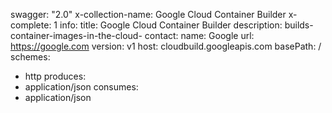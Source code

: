 swagger: "2.0"
x-collection-name: Google Cloud Container Builder
x-complete: 1
info:
  title: Google Cloud Container Builder
  description: builds-container-images-in-the-cloud-
  contact:
    name: Google
    url: https://google.com
  version: v1
host: cloudbuild.googleapis.com
basePath: /
schemes:
- http
produces:
- application/json
consumes:
- application/json